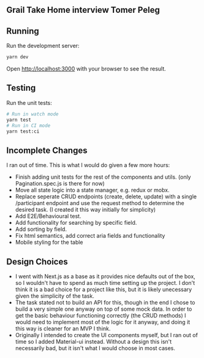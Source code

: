 ## Grail Take Home interview Tomer Peleg

## Running

Run the development server:

```bash
yarn dev
```

Open [http://localhost:3000](http://localhost:3000) with your browser to see the result.

## Testing

Run the unit tests:

```bash
# Run in watch mode
yarn test
# Run in CI mode
yarn test:ci
```

## Incomplete Changes

I ran out of time. This is what I would do given a few more hours:

- Finish adding unit tests for the rest of the components and utils. (only Pagination.spec.js is there for now)
- Move all state logic into a state manager, e.g. redux or mobx.
- Replace seperate CRUD endpoints (create, delete, update) with a single /participant endpoint and use the request method to determine the desired task. (I created it this way initially for simplicity)
- Add E2E/Behavioural test.
- Add functionality for searching by specific field.
- Add sorting by field.
- Fix html semantics, add correct aria fields and functionality
- Mobile styling for the table

## Design Choices

- I went with Next.js as a base as it provides nice defaults out of the box, so I wouldn't have to spend as much time setting up the project. I don't think it is a bad choice for a project like this, but it is likely unecessary given the simplicity of the task.
- The task stated not to build an API for this, though in the end I chose to build a very simple one anyway on top of some mock data. In order to get the basic behaviour functioning correctly (the CRUD methods) I would need to implement most of the logic for it anyway, and doing it this way is cleaner for an MVP I think.
- Originally I intended to create the UI components myself, but I ran out of time so I added Material-ui instead. Without a design this isn't necessarily bad, but it isn't what I would choose in most cases.
